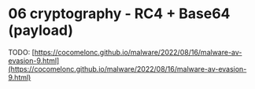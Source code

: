 # 06 cryptography - RC4 + Base64 (payload)

TODO: [https://cocomelonc.github.io/malware/2022/08/16/malware-av-evasion-9.html](https://cocomelonc.github.io/malware/2022/08/16/malware-av-evasion-9.html)    